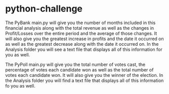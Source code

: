 # python-challenge

The PyBank main.py will give you the number of months included in this financial analysis along with the total revenue as well as the changes in Profit/Losses over the entire period and the average of those changes. It will also give you the greatest increase in profits and the date it occurred on as well as the greatest decrease along with the date it occurred on. In the Analysis folder you will see a text file that displays all of this information for you as well.

The PyPoll main.py will give you the total number of votes cast, the percentage of votes each candidate won as well as the total number of votes each candidate won. It will also give you the winner of the election. In the Analysis folder you will find a text file that displays all of this information fo you as well.